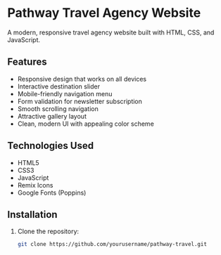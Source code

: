 # Pathway Travel Agency Website

A modern, responsive travel agency website built with HTML, CSS, and JavaScript.

## Features

- Responsive design that works on all devices
- Interactive destination slider
- Mobile-friendly navigation menu
- Form validation for newsletter subscription
- Smooth scrolling navigation
- Attractive gallery layout
- Clean, modern UI with appealing color scheme

## Technologies Used

- HTML5
- CSS3
- JavaScript
- Remix Icons
- Google Fonts (Poppins)

## Installation

1. Clone the repository:
   ```bash
   git clone https://github.com/yourusername/pathway-travel.git